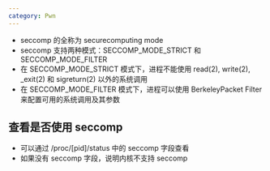 ```yaml
---
category: Pwn
---
```


- seccomp 的全称为 securecomputing mode
- seccomp 支持两种模式：SECCOMP_MODE_STRICT 和 SECCOMP_MODE_FILTER
- 在 SECCOMP_MODE_STRICT 模式下，进程不能使用 read(2), write(2), _exit(2) 和 sigreturn(2) 以外的系统调用
- 在 SECCOMP_MODE_FILTER 模式下，进程可以使用 BerkeleyPacket Filter 来配置可用的系统调用及其参数

## 查看是否使用 seccomp

- 可以通过 /proc/[pid]/status 中的 seccomp 字段查看
- 如果没有 seccomp 字段，说明内核不支持 seccomp